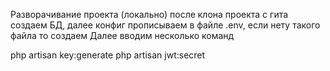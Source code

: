 Разворачивание проекта (локально) после клона проекта с гита создаем БД, далее конфиг прописываем в файле .env, если нету такого файла то создаем
Далее вводим несколько команд 

php artisan key:generate
php artisan jwt:secret
